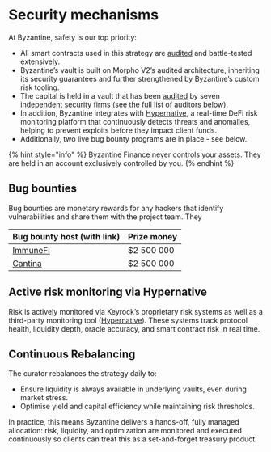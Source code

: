 # Security mechanisms

At Byzantine, safety is our top priority:

* All smart contracts used in this strategy are [audited](security-audits.md) and battle-tested extensively.
* Byzantine’s vault is built on Morpho V2’s audited architecture, inheriting its security guarantees and further strengthened by Byzantine’s custom risk tooling.
* The capital is held in a vault that has been [audited](security-audits.md) by seven independent security firms (see the full list of auditors below).
* In addition, Byzantine integrates with [Hypernative](https://www.hypernative.io/), a real-time DeFi risk monitoring platform that continuously detects threats and anomalies, helping to prevent exploits before they impact client funds.
* Additionally, two live bug bounty programs are in place - see below.

{% hint style="info" %}
Byzantine Finance never controls your assets. They are held in an account exclusively controlled by you.
{% endhint %}

## Bug bounties

Bug bounties are monetary rewards for any hackers that identify vulnerabilities and share them with the project team. They&#x20;

| Bug bounty host (with link)                                                  | Prize money |
| ---------------------------------------------------------------------------- | ----------- |
| [ImmuneFi](https://immunefi.com/bug-bounty/morpho/information/)              | $2 500 000  |
| [Cantina](https://cantina.xyz/bounties/35a5f0a1-2ffd-432c-8f3b-77d169add8c3) | $2 500 000  |

## Active risk monitoring via Hypernative

Risk is actively monitored via Keyrock’s proprietary risk systems as well as a third-party monitoring tool ([Hypernative](https://www.hypernative.io/)). These systems track protocol health, liquidity depth, oracle accuracy, and smart contract risk in real time.

## Continuous Rebalancing

The curator rebalances the strategy daily to:

* Ensure liquidity is always available in underlying vaults, even during market stress.
* Optimise yield and capital efficiency while maintaining risk thresholds.

In practice, this means Byzantine delivers a hands-off, fully managed allocation: risk, liquidity, and optimization are monitored and executed continuously so clients can treat this as a set-and-forget treasury product.
